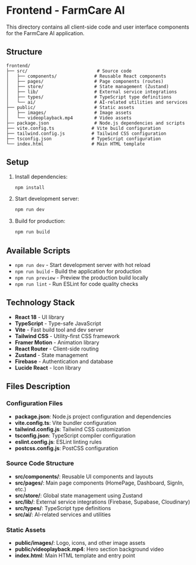 # Frontend - FarmCare AI

This directory contains all client-side code and user interface components for the FarmCare AI application.

## Structure

```
frontend/
├── src/                          # Source code
│   ├── components/              # Reusable React components
│   ├── pages/                   # Page components (routes)
│   ├── store/                   # State management (Zustand)
│   ├── lib/                     # External service integrations
│   ├── types/                   # TypeScript type definitions
│   └── ai/                      # AI-related utilities and services
├── public/                      # Static assets
│   ├── images/                  # Image assets
│   └── videoplayback.mp4        # Video assets
├── package.json                 # Node.js dependencies and scripts
├── vite.config.ts              # Vite build configuration
├── tailwind.config.js          # Tailwind CSS configuration
├── tsconfig.json               # TypeScript configuration
└── index.html                  # Main HTML template
```

## Setup

1. Install dependencies:
   ```bash
   npm install
   ```

2. Start development server:
   ```bash
   npm run dev
   ```

3. Build for production:
   ```bash
   npm run build
   ```

## Available Scripts

- `npm run dev` - Start development server with hot reload
- `npm run build` - Build the application for production
- `npm run preview` - Preview the production build locally
- `npm run lint` - Run ESLint for code quality checks

## Technology Stack

- **React 18** - UI library
- **TypeScript** - Type-safe JavaScript
- **Vite** - Fast build tool and dev server
- **Tailwind CSS** - Utility-first CSS framework
- **Framer Motion** - Animation library
- **React Router** - Client-side routing
- **Zustand** - State management
- **Firebase** - Authentication and database
- **Lucide React** - Icon library

## Files Description

### Configuration Files
- **package.json**: Node.js project configuration and dependencies
- **vite.config.ts**: Vite bundler configuration
- **tailwind.config.js**: Tailwind CSS customization
- **tsconfig.json**: TypeScript compiler configuration
- **eslint.config.js**: ESLint linting rules
- **postcss.config.js**: PostCSS configuration

### Source Code Structure
- **src/components/**: Reusable UI components and layouts
- **src/pages/**: Main page components (HomePage, Dashboard, SignIn, etc.)
- **src/store/**: Global state management using Zustand
- **src/lib/**: External service integrations (Firebase, Supabase, Cloudinary)
- **src/types/**: TypeScript type definitions
- **src/ai/**: AI-related services and utilities

### Static Assets
- **public/images/**: Logo, icons, and other image assets
- **public/videoplayback.mp4**: Hero section background video
- **index.html**: Main HTML template and entry point
